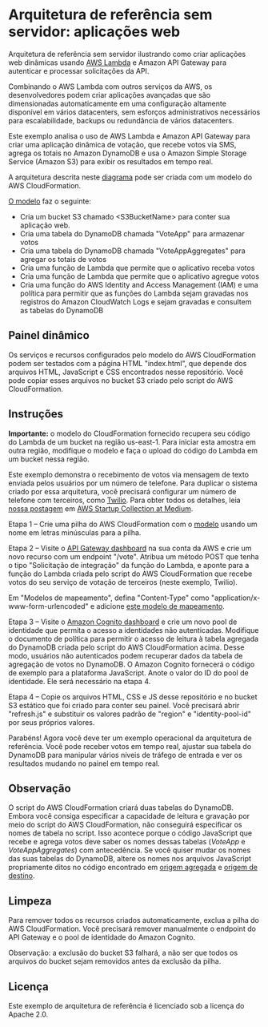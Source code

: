 # Arquitetura de referência sem servidor: aplicações web

Arquitetura de referência sem servidor ilustrando como criar aplicações web dinâmicas usando [AWS Lambda](http://aws.amazon.com/lambda/) e Amazon API Gateway para autenticar e processar solicitações da API.

Combinando o AWS Lambda com outros serviços da AWS, os desenvolvedores podem criar aplicações avançadas que são dimensionadas automaticamente em uma configuração altamente disponível em vários datacenters, sem esforços administrativos necessários para escalabilidade, backups ou redundância de vários datacenters.

Este exemplo analisa o uso de AWS Lambda e Amazon API Gateway para criar uma aplicação dinâmica de votação, que recebe votos via SMS, agrega os totais no Amazon DynamoDB e usa o Amazon Simple Storage Service (Amazon S3) para exibir os resultados em tempo real.

A arquitetura descrita neste [diagrama](https://s3.amazonaws.com/awslambda-reference-architectures/web-app/lambda-refarch-webapp.pdf) pode ser criada com um modelo do AWS CloudFormation.

[O modelo](https://s3.amazonaws.com/awslambda-reference-architectures/web-app/lambda_webapp.template) faz o seguinte:

- Cria um bucket S3 chamado &lt;S3BucketName\> para conter sua aplicação web.
- Cria uma tabela do DynamoDB chamada "VoteApp" para armazenar votos
- Cria uma tabela do DynamoDB chamada "VoteAppAggregates" para agregar os totais de votos
- Cria uma função de Lambda que permite que o aplicativo receba votos
- Cria uma função de Lambda que permite que o aplicativo agregue votos
- Cria uma função do AWS Identity and Access Management (IAM) e uma política para permitir que as funções do Lambda sejam gravadas nos registros do Amazon CloudWatch Logs e sejam gravadas e consultem as tabelas do DynamoDB

## Painel dinâmico

Os serviços e recursos configurados pelo modelo do AWS CloudFormation podem ser testados com a página HTML "index.html", que depende dos arquivos HTML, JavaScript e CSS encontrados nesse repositório. Você pode copiar esses arquivos no bucket S3 criado pelo script do AWS CloudFormation.

## Instruções
**Importante:** o modelo do CloudFormation fornecido recupera seu código do Lambda de um bucket na região us-east-1. Para iniciar esta amostra em outra região, modifique o modelo e faça o upload do código do Lambda em um bucket nessa região. 

Este exemplo demonstra o recebimento de votos via mensagem de texto enviada pelos usuários por um número de telefone. Para duplicar o sistema criado por essa arquitetura, você precisará configurar um número de telefone com terceiros, como [Twilio](http://twilio.com). Para obter todos os detalhes, leia [nossa postagem](https://medium.com/aws-activate-startup-blog/building-dynamic-dashboards-using-aws-lambda-and-amazon-dynamodb-streams-part-ii-b2d883bebde5) em [AWS Startup Collection at Medium](https://medium.com/aws-activate-startup-blog).

Etapa 1 – Crie uma pilha do AWS CloudFormation com o [modelo](https://s3.amazonaws.com/awslambda-reference-architectures/web-app/lambda_webapp.template) usando um nome em letras minúsculas para a pilha.

Etapa 2 – Visite o [API Gateway dashboard](https://console.aws.amazon.com/apigateway/home) na sua conta da AWS e crie um novo recurso com um endpoint "/vote". Atribua um método POST que tenha o tipo "Solicitação de integração" da função do Lambda, e aponte para a função do Lambda criada pelo script do AWS CloudFormation que recebe votos do seu serviço de votação de terceiros (neste exemplo, Twilio).

Em "Modelos de mapeamento", defina "Content-Type" como "application/x-www-form-urlencoded" e adicione [este modelo de mapeamento](apigateway-mappingtemplate.txt).

Etapa 3 – Visite o [Amazon Cognito dashboard](https://console.aws.amazon.com/cognito/home) e crie um novo pool de identidade que permita o acesso a identidades não autenticadas. Modifique o documento de política para permitir o acesso de leitura à tabela agregada do DynamoDB criada pelo script do AWS CloudFormation acima. Desse modo, usuários não autenticados podem recuperar dados da tabela de agregação de votos no DynamoDB. O Amazon Cognito fornecerá o código de exemplo para a plataforma JavaScript. Anote o valor do ID do pool de identidade. Ele será necessário na etapa 4.

Etapa 4 – Copie os arquivos HTML, CSS e JS desse repositório e no bucket S3 estático que foi criado para conter seu painel. Você precisará abrir "refresh.js" e substituir os valores padrão de "region" e "identity-pool-id" por seus próprios valores.

Parabéns! Agora você deve ter um exemplo operacional da arquitetura de referência. Você pode receber votos em tempo real, ajustar sua tabela do DynamoDB para manipular vários níveis de tráfego de entrada e ver os resultados mudando no painel em tempo real.

## Observação

O script do AWS CloudFormation criará duas tabelas do DynamoDB. Embora você consiga especificar a capacidade de leitura e gravação por meio do script do AWS CloudFormation, não conseguirá especificar os nomes de tabela no script. Isso acontece porque o código JavaScript que recebe e agrega votos deve saber os nomes dessas tabelas (_VoteApp_ e _VoteAppAggregates_) com antecedência. Se você quiser mudar os nomes das suas tabelas do DynamoDB, altere os nomes nos arquivos JavaScript propriamente ditos no código encontrado em [origem agregada](/lambda-functions/aggregate-votes/) e [origem de destino](/lambda-functions/receive-vote/).

## Limpeza

Para remover todos os recursos criados automaticamente, exclua a pilha do AWS CloudFormation. Você precisará remover manualmente o endpoint do API Gateway e o pool de identidade do Amazon Cognito.

Observação: a exclusão do bucket S3 falhará, a não ser que todos os arquivos do bucket sejam removidos antes da exclusão da pilha.

## Licença

Este exemplo de arquitetura de referência é licenciado sob a licença do Apache 2.0.
